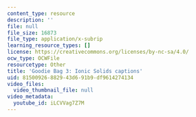 ```yaml
---
content_type: resource
description: ''
file: null
file_size: 16873
file_type: application/x-subrip
learning_resource_types: []
license: https://creativecommons.org/licenses/by-nc-sa/4.0/
ocw_type: OCWFile
resourcetype: Other
title: 'Goodie Bag 3: Ionic Solids captions'
uid: 81500926-8829-43d6-91b9-df9614274134
video_files:
  video_thumbnail_file: null
video_metadata:
  youtube_id: iLCVVag7Z7M
---
```

